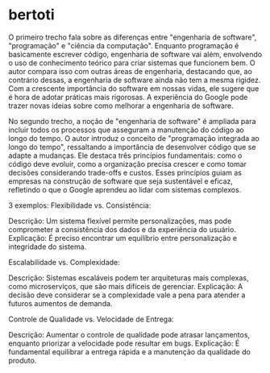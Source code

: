# bertoti

O primeiro trecho fala sobre as diferenças entre "engenharia de software", "programação" e "ciência da computação". Enquanto programação é basicamente escrever código, engenharia de software vai além, envolvendo o uso de conhecimento teórico para criar sistemas que funcionem bem. O autor compara isso com outras áreas de engenharia, destacando que, ao contrário dessas, a engenharia de software ainda não tem a mesma rigidez. Com a crescente importância do software em nossas vidas, ele sugere que é hora de adotar práticas mais rigorosas. A experiência do Google pode trazer novas ideias sobre como melhorar a engenharia de software.

No segundo trecho, a noção de "engenharia de software" é ampliada para incluir todos os processos que asseguram a manutenção do código ao longo do tempo. O autor introduz o conceito de "programação integrada ao longo do tempo", ressaltando a importância de desenvolver código que se adapte a mudanças. Ele destaca três princípios fundamentais: como o código deve evoluir, como a organização precisa crescer e como tomar decisões considerando trade-offs e custos. Esses princípios guiam as empresas na construção de software que seja sustentável e eficaz, refletindo o que o Google aprendeu ao lidar com sistemas complexos.

3 exemplos: 
Flexibilidade vs. Consistência:

Descrição: Um sistema flexível permite personalizações, mas pode comprometer a consistência dos dados e da experiência do usuário.
Explicação: É preciso encontrar um equilíbrio entre personalização e integridade do sistema.

Escalabilidade vs. Complexidade:

Descrição: Sistemas escaláveis podem ter arquiteturas mais complexas, como microserviços, que são mais difíceis de gerenciar.
Explicação: A decisão deve considerar se a complexidade vale a pena para atender a futuros aumentos de demanda.

Controle de Qualidade vs. Velocidade de Entrega:

Descrição: Aumentar o controle de qualidade pode atrasar lançamentos, enquanto priorizar a velocidade pode resultar em bugs.
Explicação: É fundamental equilibrar a entrega rápida e a manutenção da qualidade do produto.

